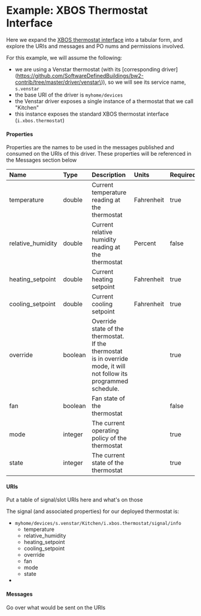 # Example: XBOS Thermostat Interface

Here we expand the [XBOS thermostat interface](https://github.com/SoftwareDefinedBuildings/XBOS/blob/master/interfaces/xbos_thermostat.yaml) into a tabular form, and explore the URIs and messages and PO nums and permissions involved.

For this example, we will assume the following:

* we are using a Venstar thermostat \(with its [corresponding driver](https://github.com/SoftwareDefinedBuildings/bw2-contrib/tree/master/driver/venstar\)\), so we will see its service name, `s.venstar`
* the base URI of the driver is `myhome/devices`
* the Venstar driver exposes a single instance of a thermostat that we call "Kitchen"
* this instance exposes the standard XBOS thermostat interface \(`i.xbos.thermostat`\)

#### Properties

Properties are the names to be used in the messages published and consumed on the URIs of this driver. These properties will be referenced in the Messages section below

| **Name** | **Type** | **Description** | **Units** | Required |
| :--- | :--- | :--- | :--- | :--- |
| temperature | double | Current temperature reading at the thermostat | Fahrenheit | true |
| relative\_humidity | double | Current relative humidity reading at the thermostat | Percent | false |
| heating\_setpoint | double | Current heating setpoint | Fahrenheit | true |
| cooling\_setpoint | double | Current cooling setpoint | Fahrenheit | true |
| override | boolean | Override state of the thermostat. If the thermostat is in override mode, it will not follow its programmed schedule. |  | true |
| fan | boolean | Fan state of the thermostat |  | false |
| mode | integer | The current operating policy of the thermostat |  | true |
| state | integer | The current state of the thermostat |  | true |

#### URIs

Put a table of signal/slot URIs here and what's on those

The signal \(and associated properties\) for our deployed thermostat is:

* `myhome/devices/s.venstar/Kitchen/i.xbos.thermostat/signal/info`
  * temperature
  * relative\_humidity
  * heating\_setpoint
  * cooling\_setpoint
  * override
  * fan
  * mode
  * state
* 


#### Messages

Go over what would be sent on the URIs


